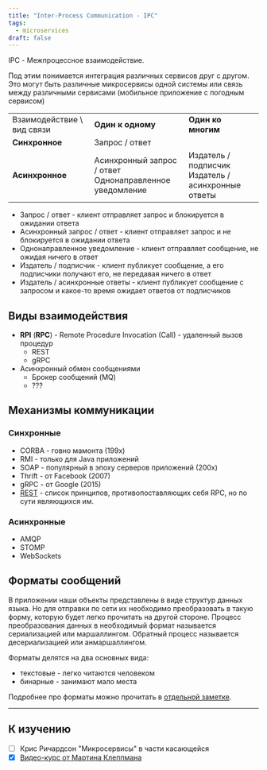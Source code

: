 ```yaml
---
title: "Inter-Process Communication - IPC"
tags: 
  - microservices
draft: false
---
```


IPC - Межпроцессное взаимодействие.

Под этим понимается интеграция различных сервисов друг с другом. Это могут быть различные микросервисы одной системы или связь между различными сервисами (мобильное приложение с погодным сервисом)

|     |     |     |
| --- | --- | --- |
| Взаимодействие \ вид связи | **Один к одному** | **Один ко многим** |
| **Синхронное** | Запрос / ответ |     |
| **Асинхронное** | Асинхронный запрос / ответ<br>Однонаправленное уведомление | Издатель / подписчик<br>Издатель / асинхронные ответы |

- Запрос / ответ - клиент отправляет запрос и блокируется в ожидании ответа
- Асинхронный запрос / ответ - клиент отправляет запрос и не блокируется в ожидании ответа
- Однонаправленное уведомление - клиент отправляет сообщение, не ожидая ничего в ответ
- Издатель / подписчик - клиент публикует сообщение, а его подписчики получают его, не передавая ничего в ответ
- Издатель / асинхронные ответы - клиент публикует сообщение с запросом и какое-то время ожидает ответов от подписчиков

## Виды взаимодействия

- **RPI** (**RPC**) - Remote Procedure Invocation (Call) - удаленный вызов процедур
    - REST
    - gRPC
- Асинхронный обмен сообщениями
    - Брокер сообщений (MQ)
    - ???

## Механизмы коммуникации

### Синхронные

- CORBA - говно мамонта (199x)
- RMI - только для Java приложений
- SOAP - популярный в эпоху серверов приложений (200x)
- Thrift - от Facebook (2007)
- gRPC - от Google (2015)
- [REST](../web/rest.md) - список принципов, противопоставляющих себя RPC, но по сути являющихся им.

### Асинхронные

- AMQP
- STOMP
- WebSockets

## Форматы сообщений

В приложении наши объекты представлены в виде структур данных языка. 
Но для отправки по сети их необходимо преобразовать в такую форму, которую будет легко прочитать на другой стороне.
Процесс преобразования данных в необходимый формат называется сериализацией или маршаллингом. 
Обратный процесс называется десериализацией или анмаршаллингом.

Форматы делятся на два основных вида:
- текстовые - легко читаются человеком
- бинарные - занимают мало места

Подробнее про форматы можно прочитать в [отдельной заметке](../formats/formats.md).

---
## К изучению

- [ ] Крис Ричардсон "Микросервисы" в части касающейся
- [X] [Видео-курс от Мартина Клеппмана](https://www.youtube.com/watch?v=UEAMfLPZZhE&list=PLeKd45zvjcDFUEv_ohr_HdUFe97RItdiB&ab_channel=MartinKleppmann)